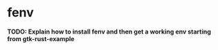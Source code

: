 # fenv

**TODO: Explain how to install fenv and then get a working env starting from gtk-rust-example**